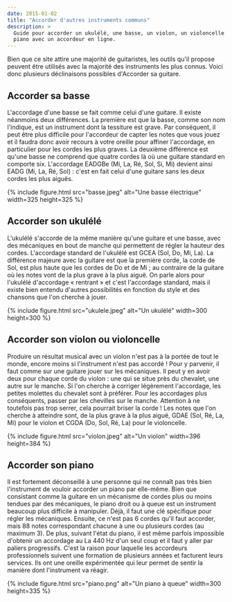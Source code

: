```yaml
---
date: 2015-01-02
title: "Accorder d'autres instruments communs"
description: >
  Guide pour accorder un ukulélé, une basse, un violon, un violoncelle ou un
  piano avec un accordeur en ligne.
---
```


Bien que ce site attire une majorité de guitaristes, les outils qu'il propose 
peuvent être utilisés avec la majorité des instruments les plus connus. Voici 
donc plusieurs déclinaisons possibles d'Accorder sa guitare.

## Accorder sa basse

L'accordage d'une basse se fait comme celui d'une guitare. Il existe néanmoins 
deux différences. La première est que la basse, comme son nom l'indique, est un 
instrument dont la tessiture est grave. Par conséquent, il peut être plus 
difficile pour l'accordeur de capter les notes que vous jouez et il faudra donc 
avoir recours à votre oreille pour affiner l'accordage, en particulier pour les 
cordes les plus graves. La deuxième différence est qu'une basse ne comprend que 
quatre cordes là où une guitare standard en comporte six. L'accordage EADGBe 
(Mi, La, Ré, Sol, Si, Mi) devient ainsi EADG (Mi, La, Ré, Sol) : c'est en fait 
celui d'une guitare sans les deux cordes les plus aiguës.

{% include figure.html src="basse.jpeg" alt="Une basse électrique" width=325 
height=325 %}

## Accorder son ukulélé

L'ukulélé s'accorde de la même manière qu'une guitare et une basse, avec des 
mécaniques en bout de manche qui permettent de régler la hauteur des cordes. 
L'accordage standard de l'ukulélé est GCEA (Sol, Do, Mi, La). La différence 
majeure avec la guitare est que la première corde, la corde de Sol, est plus 
haute que les cordes de Do et de Mi ; au contraire de la guitare où les notes 
vont de la plus grave à la plus aiguë. On parle alors pour l'ukulélé 
d'accordage « rentrant » et c'est l'accordage standard, mais il existe bien 
entendu d'autres possibilités en fonction du style et des chansons que l'on 
cherche à jouer.

{% include figure.html src="ukulele.jpeg" alt="Un ukulélé" width=300 height=300 
%}

## Accorder son violon ou violoncelle

Produire un résultat musical avec un violon n'est pas à la portée de tout le 
monde, encore moins si l'instrument n'est pas accordé ! Pour y parvenir, il 
faut comme sur une guitare jouer sur les mécaniques. Il peut y en avoir deux 
pour chaque corde du violon : une qui se situe près du chevalet, une autre sur 
le manche. Si l'on cherche à corriger légèrement l'accordage, les petites 
molettes du chevalet sont à préférer. Pour les accordages plus conséquents, 
passer par les chevilles sur le manche. Attention à ne toutefois pas trop 
serrer, cela pourrait briser la corde ! Les notes que l'on cherche à atteindre 
sont, de la plus grave à la plus aiguë, GDAE (Sol, Ré, La, Mi) pour le violon 
et CGDA (Do, Sol, Ré, La) pour le violoncelle.

{% include figure.html src="violon.jpeg" alt="Un violon" width=396 height=384 
%}

## Accorder son piano

Il est fortement déconseillé à une personne qui ne connaît pas très bien 
l'instrument de vouloir accorder un piano par elle-même. Bien que consistant 
comme la guitare en un mécanisme de cordes plus ou moins tendues par des 
mécaniques, le piano droit ou à queue est un instrument beaucoup plus difficile 
à manipuler. Déjà, il faut une clé spécifique pour régler les mécaniques. 
Ensuite, ce n'est pas 6 cordes qu'il faut accorder, mais 88 notes correspondant 
chacune à une ou plusieurs cordes (au maximum 3). De plus, suivant l'état du 
piano, il est même parfois impossible d'obtenir un accordage au La 440 Hz d'un 
seul coup et il faut y aller par paliers progressifs. C'est la raison pour 
laquelle les accordeurs professionnels suivent une formation de plusieurs 
années et facturent leurs services. Ils ont une oreille expérimentée qui leur 
permet de sentir la manière dont l'instrument va réagir.

{% include figure.html src="piano.png" alt="Un piano à queue" width=300 
height=335 %}
